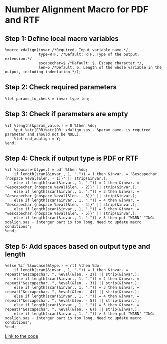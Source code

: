 # Number Alignment Macro for PDF and RTF

## Step 1: Define local macro variables
```sas
%macro xdalign(invar /*Required. Input variable name.*/,
               type=RTF, /*Default: RTF. Type of the output, extension.*/
               escapechar=$ /*Default: $. Escape character.*/,
               len=6 /*Default: 6. Length of the whole variable in the output, including indentation.*/);
```

## Step 2: Check required parameters
```sas
%let params_to_check = invar type len;
```

## Step 3: Check if parameters are empty
```sas
%if %length(&param_value.) = 0 %then %do;
    %put %str(ERR)%str(OR: xdalign.sas - &param_name. is required parameter and should not be NULL);
    %let end_xdalign = Y;
%end;
```

## Step 4: Check if output type is PDF or RTF
```sas
%if %lowcase(&type.) = pdf %then %do;
    if length(scan(&invar., 1, ".")) = 1 then &invar. = "&escapechar.{nbspace %eval(&len. - 1)}" || strip(&invar.);
    else if length(scan(&invar., 1, ".")) = 2 then &invar. = "&escapechar.{nbspace %eval(&len. - 2)}" || strip(&invar.);
    else if length(scan(&invar., 1, ".")) = 3 then &invar. = "&escapechar.{nbspace %eval(&len. - 3)}" || strip(&invar.);
    else if length(scan(&invar., 1, ".")) = 4 then &invar. = "&escapechar.{nbspace %eval(&len. - 4)}" || strip(&invar.);
    else if length(scan(&invar., 1, ".")) = 5 then &invar. = "&escapechar.{nbspace %eval(&len. - 5)}" || strip(&invar.);
    else if length(scan(&invar., 1, ".")) > 5 then put "WARN" "ING: xdalign.sas - interger part is too long. Need to update macro conditions";
%end;
```

## Step 5: Add spaces based on output type and length
```sas
%else %if %lowcase(&type.) = rtf %then %do;
    if length(scan(&invar., 1, ".")) = 1 then &invar. = repeat("&escapechar. ", %eval(&len. - 2)) || strip(&invar.);
    else if length(scan(&invar., 1, ".")) = 2 then &invar. = repeat("&escapechar. ", %eval(&len. - 3)) || strip(&invar.);
    else if length(scan(&invar., 1, ".")) = 3 then &invar. = repeat("&escapechar. ", %eval(&len. - 4)) || strip(&invar.);
    else if length(scan(&invar., 1, ".")) = 4 then &invar. = repeat("&escapechar. ", %eval(&len. - 5)) || strip(&invar.);
    else if length(scan(&invar., 1, ".")) = 5 then &invar. = repeat("&escapechar. ", %eval(&len. - 6)) || strip(&invar.);
    else if length(scan(&invar., 1, ".")) > 5 then put "WARN" "ING: xdalign.sas - interger part is too long. Need to update macro conditions";
%end;
``` 

[Link to the code](https://github.com/atorus-research/atorus-sas-macros/blob/dev/sas/global/xdalign.sas)